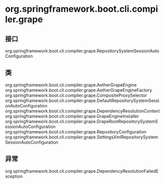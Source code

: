 # org.springframework.boot.cli.compiler.grape

## 接口

org.springframework.boot.cli.compiler.grape.RepositorySystemSessionAutoConfiguration

## 类

org.springframework.boot.cli.compiler.grape.AetherGrapeEngine
org.springframework.boot.cli.compiler.grape.AetherGrapeEngineFactory
org.springframework.boot.cli.compiler.grape.CompositeProxySelector
org.springframework.boot.cli.compiler.grape.DefaultRepositorySystemSessionAutoConfiguration
org.springframework.boot.cli.compiler.grape.DependencyResolutionContext
org.springframework.boot.cli.compiler.grape.GrapeEngineInstaller
org.springframework.boot.cli.compiler.grape.GrapeRootRepositorySystemSessionAutoConfiguration
org.springframework.boot.cli.compiler.grape.RepositoryConfiguration
org.springframework.boot.cli.compiler.grape.SettingsXmlRepositorySystemSessionAutoConfiguration

## 异常

org.springframework.boot.cli.compiler.grape.DependencyResolutionFailedException





